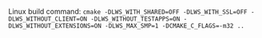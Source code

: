 Linux build command: `cmake -DLWS_WITH_SHARED=OFF -DLWS_WITH_SSL=OFF -DLWS_WITHOUT_CLIENT=ON -DLWS_WITHOUT_TESTAPPS=ON -DLWS_WITHOUT_EXTENSIONS=ON -DLWS_MAX_SMP=1 -DCMAKE_C_FLAGS=-m32 ..`
